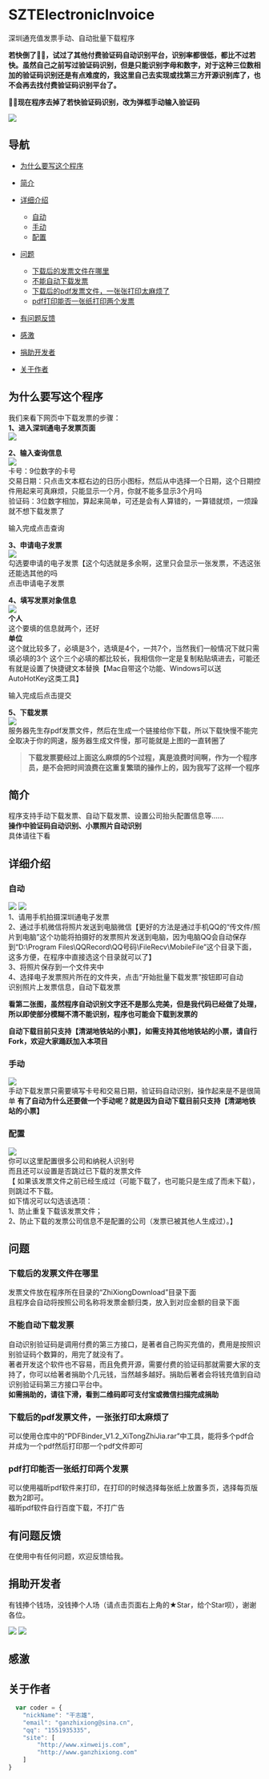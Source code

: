 # SZTElectronicInvoice
深圳通充值发票手动、自动批量下载程序 

**若快倒了🤷🤷，试过了其他付费验证码自动识别平台，识别率都很低，都比不过若快。虽然自己之前写过验证码识别，但是只能识别字母和数字，对于这种三位数相加的验证码识别还是有点难度的，我这里自己去实现或找第三方开源识别库了，也不会再去找付费验证码识别平台了。️**  

**🤦🤦现在程序去掉了若快验证码识别，改为弹框手动输入验证码**  

![](https://github.com/GanZhiXiong/SZTElectronicInvoice/blob/master/Images/auto_download.gif)

## 导航
- [为什么要写这个程序](#为什么要写这个程序)
- [简介](#简介)  
- [详细介绍](#详细介绍)
  - [自动](#自动)   
  - [手动](#手动)
  - [配置 ](#配置)
- [问题](#问题)
  - [下载后的发票文件在哪里](#下载后的发票文件在哪里)   
  - [不能自动下载发票](#不能自动下载发票)
  - [下载后的pdf发票文件，一张张打印太麻烦了](#下载后的pdf发票文件，一张张打印太麻烦了)
  - [pdf打印能否一张纸打印两个发票](#pdf打印能否一张纸打印两个发票)
 
- [有问题反馈](#有问题反馈)
- [感激](#感激)
- [捐助开发者](#捐助开发者)
- [关于作者](#关于作者)

## 为什么要写这个程序
我们来看下网页中下载发票的步骤：  
**1、进入深圳通电子发票页面**  
![](https://github.com/GanZhiXiong/SZTElectronicInvoice/blob/master/Images/1.png)

**2、输入查询信息**  
![](https://github.com/GanZhiXiong/SZTElectronicInvoice/blob/master/Images/2.png)  
卡号：9位数字的卡号  
交易日期：只点击文本框右边的日历小图标，然后从中选择一个日期，这个日期控件用起来可真麻烦，只能显示一个月，你就不能多显示3个月吗  
验证码：3位数字相加，算起来简单，可还是会有人算错的，一算错就烦，一烦躁就不想下载发票了 
  
输入完成点击查询

**3、申请电子发票**  
![](https://github.com/GanZhiXiong/SZTElectronicInvoice/blob/master/Images/3.png)  
勾选要申请的电子发票【这个勾选就是多余啊，这里只会显示一张发票，不选这张还能选其他的吗  
点击申请电子发票  

**4、填写发票对象信息**  
![](https://github.com/GanZhiXiong/SZTElectronicInvoice/blob/master/Images/填写发票信息.png)  
**个人**  
这个要填的信息就两个，还好  
**单位**   
这个就比较多了，必填是3个，选填是4个，一共7个，当然我们一般情况下就只需填必填的3个
这个三个必填的都比较长，我相信你一定是复制粘贴填进去，可能还有就是设置了快捷键文本替换【Mac自带这个功能、Windows可以送AutoHotKey这类工具】  

输入完成后点击提交


**5、下载发票**  
![](https://github.com/GanZhiXiong/SZTElectronicInvoice/blob/master/Images/5.png)  
服务器先生存pdf发票文件，然后在生成一个链接给你下载，所以下载快慢不能完全取决于你的网速，服务器生成文件慢，那可能就是上图的一直转圈了

> **下载发票要经过上面这么麻烦的5个过程，真是浪费时间啊，作为一个程序员，是不会把时间浪费在这重复繁琐的操作上的，因为我写了这样一个程序**  

## 简介 
程序支持手动下载发票、自动下载发票、设置公司抬头配置信息等……  
**操作中验证码自动识别、小票照片自动识别**  
具体请往下看  

## 详细介绍
### 自动
![](https://github.com/GanZhiXiong/SZTElectronicInvoice/blob/master/Images/自动1.png)
![](https://github.com/GanZhiXiong/SZTElectronicInvoice/blob/master/Images/自动2.png)  
1、请用手机拍摄深圳通电子发票  
2、通过手机微信将照片发送到电脑微信【更好的方法是通过手机QQ的“传文件/照片到电脑”这个功能将拍摄好的发票照片发送到电脑，因为电脑QQ会自动保存到“D:\Program Files\QQRecord\QQ号码\FileRecv\MobileFile”这个目录下面，这多方便，在程序中直接选这个目录就可以了】  
3、将照片保存到一个文件夹中  
4、选择电子发票照片所在的文件夹，点击“开始批量下载发票”按钮即可自动  
   识别照片上发票信息，自动下载发票

**看第二张图，虽然程序自动识别文字还不是那么完美，但是我代码已经做了处理，所以即使部分模糊不清不能识别，程序也可能会下载到发票的**  

**自动下载目前只支持【清湖地铁站的小票】，如需支持其他地铁站的小票，请自行Fork，欢迎大家踊跃加入本项目**

### 手动
![](https://github.com/GanZhiXiong/SZTElectronicInvoice/blob/master/Images/手动1.png)  
手动下载发票只需要填写卡号和交易日期，验证码自动识别，操作起来是不是很简单
**有了自动为什么还要做一个手动呢？就是因为自动下载目前只支持【清湖地铁站的小票】**

### 配置  
![](https://github.com/GanZhiXiong/SZTElectronicInvoice/blob/master/Images/配置.png)  
你可以这里配置很多公司和纳税人识别号  
而且还可以设置是否跳过已下载的发票文件  
【
如果该发票文件之前已经生成过（可能下载了，也可能只是生成了而未下载），则跳过不下载。  
如下情况可以勾选该选项：  
1、防止重复下载该发票文件；  
2、防止下载的发票公司信息不是配置的公司（发票已被其他人生成过）。】
   
## 问题        
### 下载后的发票文件在哪里
发票文件放在程序所在目录的“ZhiXiongDownload”目录下面  
且程序会自动将按照公司名称将发票金额归类，放入到对应金额的目录下面

### 不能自动下载发票
自动识别验证码是调用付费的第三方接口，是著者自己购买充值的，费用是按照识别验证码个数算的，用完了就没有了。  
著者开发这个软件也不容易，而且免费开源，需要付费的验证码那就需要大家的支持了，你可以给著者捐助个几元钱，当然越多越好。捐助后著者会将钱充值到自动识别验证码第三方接口平台中。   
**如需捐助的，请往下滑，看到二维码即可支付宝或微信扫描完成捐助**

### 下载后的pdf发票文件，一张张打印太麻烦了
可以使用仓库中的“PDFBinder_V1.2_XiTongZhiJia.rar”中工具，能将多个pdf合并成为一个pdf然后打印那一个pdf文件即可

### pdf打印能否一张纸打印两个发票
可以使用福昕pdf软件来打印，在打印的时候选择每张纸上放置多页，选择每页版数为2即可。  
福昕pdf软件自行百度下载，不打广告

## 有问题反馈
在使用中有任何问题，欢迎反馈给我。

## 捐助开发者
有钱捧个钱场，没钱捧个人场（请点击页面右上角的★Star，给个Star呗），谢谢各位。

![](https://github.com/GanZhiXiong/ZXLPR/blob/master/Images/alipay_qrcode.png)
![](https://github.com/GanZhiXiong/ZXLPR/blob/master/Images/weixinpay_qrcode.png)

<!--
<div style="text-align:center;">
    <div style="display:inline-block<p></p>;"><img src="https://github.com/GanZhiXiong/ZhiXiongYouDaoNoteInstallationPackage/blob/master/images/Pay/AlipayQRCode.jpg"></div>
    <div style="display:inline-block;margin-left:40px;"><img src="https://github.com/GanZhiXiong/ZhiXiongYouDaoNoteInstallationPackage/blob/master/images/Pay/weixinpay_qrcode.jpg"></div>
    <div style="font-weight:bold;margin-top:15px;">您的支持是我持续开发的最大动力。
        <br>退款没有有效期，只需要提供付款截图和收款二维码即可（不是二维码名片）
        <br>如需退款请发邮件至：ganzhixiong@sina.cn
    </div>
</div>
-->

## 感激
  

## 关于作者

```javascript
  var coder = {
	"nickName": "干志雄",
    "email": "ganzhixiong@sina.cn",
    "qq": "1551935335",
    "site": [
        "http://www.xinweijs.com",
        "http://www.ganzhixiong.com"
    ]
}
```
